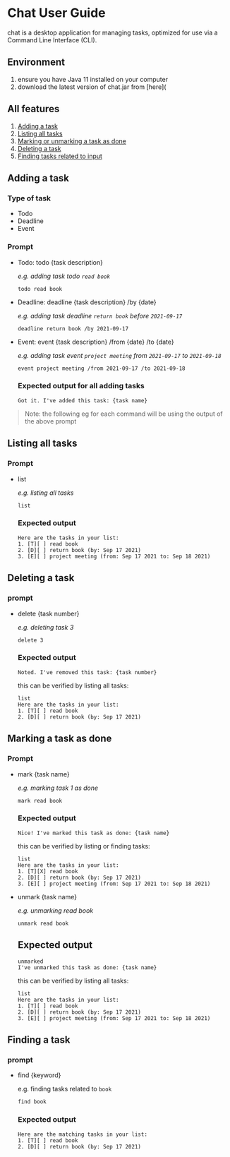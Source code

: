 # Chat User Guide

chat is a desktop application for managing tasks, optimized for use via a Command Line Interface (CLI). 

## Environment

1. ensure you have Java 11 installed on your computer
2. download the latest version of chat.jar from [here](

## All features

1. [Adding a task](#adding-a-task)
2. [Listing all tasks](#listing-all-tasks)
3. [Marking or unmarking a task as done](#marking-a-task-as-done)
4. [Deleting a task](#deleting-a-task)
5. [Finding tasks related to input](#finding-a-task)


## Adding a task
### Type of task
- Todo
- Deadline
- Event

### Prompt
- Todo: todo {task description}

    _e.g. adding task todo `read book`_
    ```
    todo read book
    ```

- Deadline: deadline {task description} /by {date}

    _e.g. adding task deadline `return book` before `2021-09-17`_
    ```
    deadline return book /by 2021-09-17
    ```
  
- Event: event {task description} /from {date} /to {date}

    _e.g. adding task event `project meeting` from `2021-09-17` to `2021-09-18`_
    ```
    event project meeting /from 2021-09-17 /to 2021-09-18
    ```
  ### Expected output for all adding tasks
    ```
    Got it. I've added this task: {task name}
    ```
> Note: the following eg for each command will be using the output of the above prompt

## Listing all tasks
### Prompt
- list

    _e.g. listing all tasks_
    ```
    list
    ```
  ### Expected output
    ```
    Here are the tasks in your list:
    1. [T][ ] read book
    2. [D][ ] return book (by: Sep 17 2021)
    3. [E][ ] project meeting (from: Sep 17 2021 to: Sep 18 2021)
    ```

## Deleting a task
### prompt
- delete {task number}

    _e.g. deleting task 3_
    ```
    delete 3
    ```
    ### Expected output
    ```
    Noted. I've removed this task: {task number}
    ```
    this can be verified by listing all tasks:
    ```
    list
    Here are the tasks in your list:
    1. [T][ ] read book
    2. [D][ ] return book (by: Sep 17 2021)
    ```

## Marking a task as done
### Prompt
- mark {task name}

    _e.g. marking task 1 as done_
    ```
    mark read book
    ```
    ### Expected output
    ```
    Nice! I've marked this task as done: {task name}
    ```
    this can be verified by listing or finding tasks:
  ```
  list
  Here are the tasks in your list:
  1. [T][X] read book
  2. [D][ ] return book (by: Sep 17 2021)
  3. [E][ ] project meeting (from: Sep 17 2021 to: Sep 18 2021)
  ```

- unmark {task name}

  _e.g. unmarking read book_
  ```
  unmark read book
  ```
  ## Expected output
  ```
  unmarked 
  I've unmarked this task as done: {task name}
  ```
  this can be verified by listing all tasks:
  ```
  list
  Here are the tasks in your list:
  1. [T][ ] read book
  2. [D][ ] return book (by: Sep 17 2021)
  3. [E][ ] project meeting (from: Sep 17 2021 to: Sep 18 2021)
  ```

## Finding a task
### prompt
- find {keyword}

    e.g. finding tasks related to `book`
    ```
    find book
    ```
    ### Expected output
    ```
    Here are the matching tasks in your list:
    1. [T][ ] read book
    2. [D][ ] return book (by: Sep 17 2021)
    ```
  